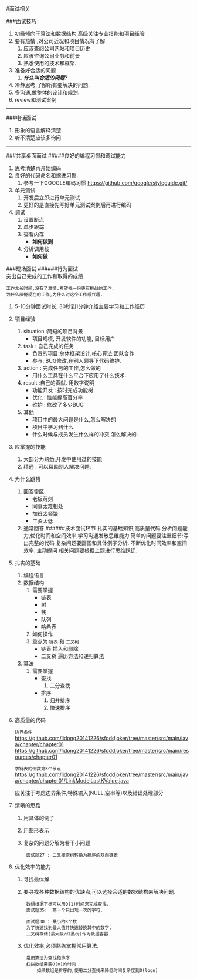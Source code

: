 #面试相关

###面试技巧
1. 初级倾向于算法和数据结构,高级关注专业技能和项目经验
2. 要有热情 ,对公司近况和项目情况有了解
   1. 应该查阅公司网站和项目历史
   2. 应该咨询公司业务和前景
   3. 熟悉使用的技术和框架.
3. 准备好合适的问题
    1. ***什么叫合适的问题?***
4. 冷静思考,了解所有要解决的问题.
5. 多沟通,做整体的设计和规划.
6. review和测试案例

---
###电话面试
1. 形象的语言解释清楚.
2. 听不清楚应该多询问.
---
###共享桌面面试
#####良好的编程习惯和调试能力

1. 思考清楚再开始编码
2. 良好的代码命名和缩进习惯.
    1. 参考一下GOOGLE编码习惯 <https://github.com/google/styleguide.git/>
3. 单元测试
    1. 开发后立即进行单元测试
    2. 更好的是直接先写好单元测试案例后再进行编码
4. 调试
    1. 设置断点
    2. 单步跟踪
    3. 查看内存
        + **如何做到** 
    4. 分析调用栈
        + **如何做**
        
###现场面试
######行为面试  
    突出自己完成的工作和取得的成绩
    
    工作太长时间,没有了激情.希望找一份更有挑战的工作.
    为什么厌倦现在的工作,为什么对这个工作感兴趣.
1. 5-10分钟面试时长, 30秒到1分钟介绍主要学习和工作经历
2. 项目经验
    1. situation :简短的项目背景
        + 项目规模, 开发软件的功能, 目标用户
    2. task : 自己完成的任务
        + 负责的项目:总体框架设计,核心算法,团队合作
        + 参与: BUG修改,在别人领导下代码维护.
    3. action : 完成任务的工作,怎么做的
        + 用什么工具在什么平台下应用了什么技术.
    4. result :自己的贡献. 用数字说明
        + 功能开发 : 按时完成功能树
        + 优化 : 性能提高百分率
        + 维护  : 修改了多少BUG
    5. 其他
        + 项目中的最大问题是什么,怎么解决的
        + 项目中学习到什么.
        + 什么时候与成员发生什么样的冲突,怎么解决的.
3. 应掌握的技能
    1. 大部分为熟悉,开发中使用过的技能
    2. 精通 : 可以帮助别人解决问题. 
4. 为什么跳槽
    1. 回答雷区
        + 老板苛刻
        + 同事太难相处
        + 加班太频繁
        + 工资太低
    2. 通常回答 
######技术面试环节 
    扎实的基础知识,高质量代码.分析问题能力,优化时间和空间效率,学习沟通发散思维能力
    简单的问题要注重细节:写出完整的代码
    复杂问题要画图和具体例子分析.
    不断优化时间效率和空间效率.
    主动提问
    相关问题要根据上题进行思维跃迁.
1. 扎实的基础
    1. 编程语言
    2. 数据结构
        1. 需要掌握
            + 链表 
            + 树
            + 栈
            + 队列
            + 哈希表
        2. 如何操作
        3. 重点为 `链表`  和  `二叉树`
            + 链表 插入和删除
            + 二叉树 遍历方法和递归算法
    3. 算法
        1. 需要掌握
            + 查找
                1. 二分查找
            + 排序
                1. 归并排序
                2. 快速排序
2. 高质量的代码 

    `边界条件`
    <https://github.com/lidong20141226/sfoddjoker/tree/master/src/main/java/chapter/chapter01>
    <https://github.com/lidong20141226/sfoddjoker/tree/master/src/main/resources/chapter01>
    
    `求链表的倒数第K个节点`
    <https://github.com/lidong20141226/sfoddjoker/tree/master/src/main/java/chapter/chapter01/LinkModelLastKValue.java>


    应关注于考虑边界条件,特殊输入(NULL,空串等)以及错误处理部分
3. 清晰的思路
    1. 用具体的例子
    2. 用图形表示
    3. 复杂的问题分解为若干小问题
            
            面试题27 : 二叉搜索树转换为排序的双向链表
    
4. 优化效率的能力
    1. 寻找最优解
    2. 要寻找各种数据结构的优缺点,可以选择合适的数据结构来解决问题.
     
            数组根据下标可以用O(1)时间来完成查找.
            面试题35:  第一个只出现一次的字符.
            
            面试题30 : 最小的K个数
            为了快速找到最大值并快速替换其中的数字.
            二叉树存储(最大数/红黑树)作为数据容器
    3. 优化效率,必须熟练掌握常用算法.
            
            常用算法为查找和排序
            扫描数组需要O(n)的时间
                如果数组是排序的,使用二分查找来降低时间复杂度到O(logn)